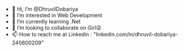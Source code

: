- 👋 Hi, I’m @DhruvilDobariya
- 👀 I’m interested in Web Development
- 🌱 I’m currently learning .Net
- 💞️ I’m looking to collaborate on Girl😜
- 📫 How to reach me at Linkedin : "linkedin.com/in/dhruvil-dobariya-240600209"

<!---
DhruvilDobariya/DhruvilDobariya is a ✨ special ✨ repository because its `README.md` (this file) appears on your GitHub profile.
You can click the Preview link to take a look at your changes.
--->
